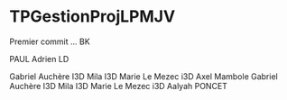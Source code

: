 # TPGestionProjLPMJV
Premier commit ... BK



PAUL Adrien LD


Gabriel Auchère I3D
Mila I3D
Marie Le Mezec i3D
Axel Mambole
Gabriel Auchère I3D
Mila I3D
Marie Le Mezec i3D
Aalyah PONCET 

